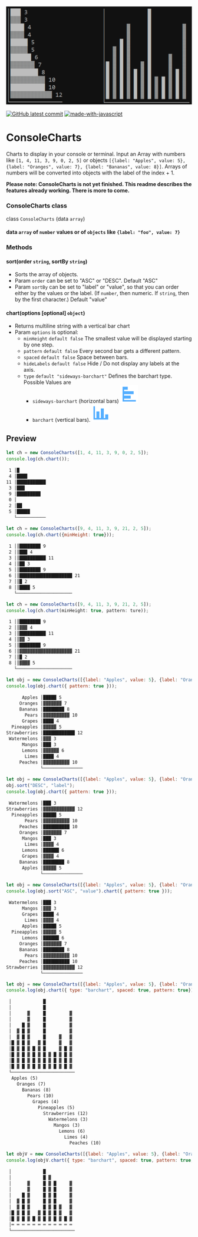 ![ConsoleCharts](https://github.com/nkoepke/ConsoleCharts/blob/main/images/chart.png?raw=true)

[![GitHub latest commit](https://badgen.net/github/last-commit/nkoepke/ConsoleCharts/main)](https://GitHub.com/nkoepke/ConsoleCharts/commit/)
[![made-with-javascript](https://img.shields.io/badge/Made%20with-JavaScript-1f425f.svg?logo=javascript)](https://www.javascript.com)

# ConsoleCharts
Charts to display in your console or terminal. Input an Array with numbers like `[1, 4, 11, 3, 9, 0, 2, 5]` or objects `[{label: "Apples", value: 5}, {label: "Oranges", value: 7}, {label: "Bananas", value: 8}]`. Arrays of numbers will be converted into objects with the label of the index + 1.

**Please note: ConsoleCharts is not yet finished. This readme describes the features already working. There is more to come.**

### ConsoleCharts class

class `ConsoleCharts` (data `array`)

#### data `array` of `number` values or of `objects` like `{label: "foo", value: 7}`

### Methods

#### sort(order `string`, sortBy `string`)
* Sorts the array of objects.
* Param `order` can be set to "ASC" or "DESC". Default "ASC"
* Param `sortBy` can be set to "label" or "value", so that you can order either by the values or the label. (If `number`, then numeric. If `string`, then by the first character.) Default "value"

#### chart(options [optional] `object`)
* Returns multiline string with a vertical bar chart
* Param `options` is optional:
  * `minHeight` `default false` The smallest value will be displayed starting by one step.
  * `pattern` `default false` Every second bar gets a different pattern.
  * `spaced` `default false` Space between bars.
  * `hideLabels` `default false` Hide / Do not display any labels at the axis.
  * `type` `default "sideways-barchart"` Defines the barchart type. Possible Values are
    * `sideways-barchart` (horizontal bars) ![Alt text](./images/bar-chart-horizontal.svg)
    * `barchart` (vertical bars). ![Alt text](./images/bar-chart.svg)
  

## Preview

```js
let ch = new ConsoleCharts([1, 4, 11, 3, 9, 0, 2, 5]);
console.log(ch.chart());
```

```
 1 │█
 4 │████
11 │███████████
 3 │███
 9 │█████████
 0 │
 2 │██
 5 │█████
   └───────────
```


```js
let ch = new ConsoleCharts([9, 4, 11, 3, 9, 21, 2, 5]);
console.log(ch.chart({minHeight: true}));
```

```
 1 │║████████ 9
 2 │║███ 4
 3 │║██████████ 11
 4 │║██ 3
 5 │║████████ 9
 6 │║████████████████████ 21
 7 │║█ 2
 8 │║████ 5
   └─────────────────────
```


```js
let ch = new ConsoleCharts([9, 4, 11, 3, 9, 21, 2, 5]);
console.log(ch.chart(minHeight: true, pattern: ture));
```

```
 1 │║████████ 9
 2 │║▓▓▓ 4
 3 │║██████████ 11
 4 │║▓▓ 3
 5 │║████████ 9
 6 │║▓▓▓▓▓▓▓▓▓▓▓▓▓▓▓▓▓▓▓▓ 21
 7 │║█ 2
 8 │║▓▓▓▓ 5
   └─────────────────────
```


```js
let obj = new ConsoleCharts([{label: "Apples", value: 5}, {label: "Oranges", value: 7}, {label: "Bananas", value: 8}, {label: "Pears", value: 10}, {label: "Grapes", value: 4}, {label: "Pineapples", value: 5}, {label: "Strawberries", value: 12}, {label: "Watermelons", value: 3}, {label: "Mangos", value: 3}, {label: "Lemons", value: 6}, {label: "Limes", value: 4}, {label: "Peaches", value: 10}]);
console.log(obj.chart({ pattern: true }));
```

```
      Apples │█████ 5
     Oranges │▓▓▓▓▓▓▓ 7
     Bananas │████████ 8
       Pears │▓▓▓▓▓▓▓▓▓▓ 10
      Grapes │████ 4
  Pineapples │▓▓▓▓▓ 5
Strawberries │████████████ 12
 Watermelons │▓▓▓ 3
      Mangos │███ 3
      Lemons │▓▓▓▓▓▓ 6
       Limes │████ 4
     Peaches │▓▓▓▓▓▓▓▓▓▓ 10
             └───────────────
```


```js
let obj = new ConsoleCharts([{label: "Apples", value: 5}, {label: "Oranges", value: 7}, {label: "Bananas", value: 8}, {label: "Pears", value: 10}, {label: "Grapes", value: 4}, {label: "Pineapples", value: 5}, {label: "Strawberries", value: 12}, {label: "Watermelons", value: 3}, {label: "Mangos", value: 3}, {label: "Lemons", value: 6}, {label: "Limes", value: 4}, {label: "Peaches", value: 10}]);
obj.sort("DESC", "label");
console.log(obj.chart({ pattern: true }));
```

```
 Watermelons │███ 3
Strawberries │▓▓▓▓▓▓▓▓▓▓▓▓ 12
  Pineapples │█████ 5
       Pears │▓▓▓▓▓▓▓▓▓▓ 10
     Peaches │██████████ 10
     Oranges │▓▓▓▓▓▓▓ 7
      Mangos │███ 3
       Limes │▓▓▓▓ 4
      Lemons │██████ 6
      Grapes │▓▓▓▓ 4
     Bananas │████████ 8
      Apples │▓▓▓▓▓ 5
             └───────────────
```


```js
let obj = new ConsoleCharts([{label: "Apples", value: 5}, {label: "Oranges", value: 7}, {label: "Bananas", value: 8}, {label: "Pears", value: 10}, {label: "Grapes", value: 4}, {label: "Pineapples", value: 5}, {label: "Strawberries", value: 12}, {label: "Watermelons", value: 3}, {label: "Mangos", value: 3}, {label: "Lemons", value: 6}, {label: "Limes", value: 4}, {label: "Peaches", value: 10}]);
console.log(obj.sort("ASC", "value").chart({ pattern: true }));
```

```
 Watermelons │███ 3
      Mangos │▓▓▓ 3
      Grapes │████ 4
       Limes │▓▓▓▓ 4
      Apples │█████ 5
  Pineapples │▓▓▓▓▓ 5
      Lemons │██████ 6
     Oranges │▓▓▓▓▓▓▓ 7
     Bananas │████████ 8
       Pears │▓▓▓▓▓▓▓▓▓▓ 10
     Peaches │██████████ 10
Strawberries │▓▓▓▓▓▓▓▓▓▓▓▓ 12
             └───────────────
```


```js
let obj = new ConsoleCharts([{label: "Apples", value: 5}, {label: "Oranges", value: 7}, {label: "Bananas", value: 8}, {label: "Pears", value: 10}, {label: "Grapes", value: 4}, {label: "Pineapples", value: 5}, {label: "Strawberries", value: 12}, {label: "Watermelons", value: 3}, {label: "Mangos", value: 3}, {label: "Lemons", value: 6}, {label: "Limes", value: 4}, {label: "Peaches", value: 10}]);
console.log(obj.chart({ type: "barchart", spaced: true, pattern: true}));
```

```
 │            █
 │            █
 │      ▓     █         ▓
 │      ▓     █         ▓
 │    █ ▓     █         ▓
 │  ▓ █ ▓     █         ▓
 │  ▓ █ ▓     █     ▓   ▓
 │█ ▓ █ ▓   ▓ █     ▓   ▓
 │█ ▓ █ ▓ █ ▓ █     ▓ █ ▓
 │█ ▓ █ ▓ █ ▓ █ ▓ █ ▓ █ ▓
 │█ ▓ █ ▓ █ ▓ █ ▓ █ ▓ █ ▓
 │█ ▓ █ ▓ █ ▓ █ ▓ █ ▓ █ ▓
 └────────────────────────
  Apples (5)
    Oranges (7)
      Bananas (8)
        Pears (10)
          Grapes (4)
            Pineapples (5)
              Strawberries (12)
                Watermelons (3)
                  Mangos (3)
                    Lemons (6)
                      Limes (4)
                        Peaches (10)
```


```js
let objV = new ConsoleCharts([{label: "Apples", value: 5}, {label: "Oranges", value: 7}, {label: "Bananas", value: 8}, {label: "Pears", value: 10}, {label: "Grapes", value: 4}, {label: "Pineapples", value: 5}, {label: "Strawberries", value: 12}, {label: "Watermelons", value: 11}, {label: "Mangos", value: 10}, {label: "Lemons", value: 6}, {label: "Limes", value: 4}, {label: "Peaches", value: 10}]);
console.log(objV.chart({ type: "barchart", spaced: true, pattern: true, hideLabels: true, minHeight: true}));
```

```
 │            █           
 │            █ ▓         
 │      ▓     █ ▓ █     ▓ 
 │      ▓     █ ▓ █     ▓ 
 │    █ ▓     █ ▓ █     ▓ 
 │  ▓ █ ▓     █ ▓ █     ▓ 
 │  ▓ █ ▓     █ ▓ █ ▓   ▓ 
 │█ ▓ █ ▓   ▓ █ ▓ █ ▓   ▓ 
 │█ ▓ █ ▓ █ ▓ █ ▓ █ ▓ █ ▓ 
 │═ ═ ═ ═ ═ ═ ═ ═ ═ ═ ═ ═ 
 └────────────────────────
```